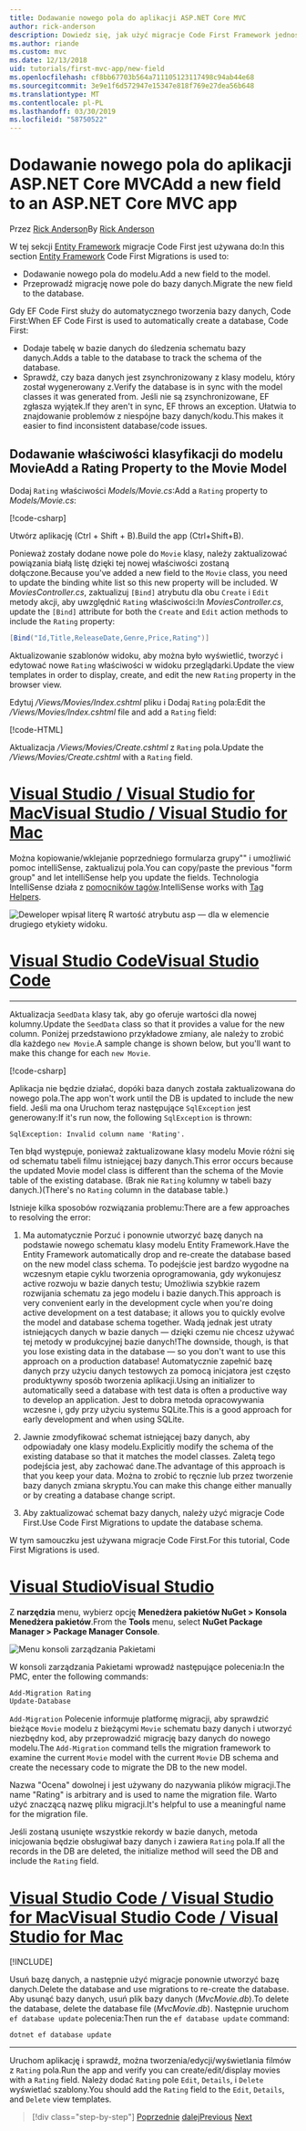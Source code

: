 ```yaml
---
title: Dodawanie nowego pola do aplikacji ASP.NET Core MVC
author: rick-anderson
description: Dowiedz się, jak użyć migracje Code First Framework jednostki Dodawanie nowego pola do modelu, i przeprowadzić migrację tej zmiany do bazy danych.
ms.author: riande
ms.custom: mvc
ms.date: 12/13/2018
uid: tutorials/first-mvc-app/new-field
ms.openlocfilehash: cf8bb67703b564a711105123117498c94ab44e68
ms.sourcegitcommit: 3e9e1f6d572947e15347e818f769e27dea56b648
ms.translationtype: MT
ms.contentlocale: pl-PL
ms.lasthandoff: 03/30/2019
ms.locfileid: "58750522"
---
```

# <a name="add-a-new-field-to-an-aspnet-core-mvc-app"></a><span data-ttu-id="1e6f7-103">Dodawanie nowego pola do aplikacji ASP.NET Core MVC</span><span class="sxs-lookup"><span data-stu-id="1e6f7-103">Add a new field to an ASP.NET Core MVC app</span></span>

<span data-ttu-id="1e6f7-104">Przez [Rick Anderson](https://twitter.com/RickAndMSFT)</span><span class="sxs-lookup"><span data-stu-id="1e6f7-104">By [Rick Anderson](https://twitter.com/RickAndMSFT)</span></span>

<span data-ttu-id="1e6f7-105">W tej sekcji [Entity Framework](/ef/core/get-started/aspnetcore/new-db) migracje Code First jest używana do:</span><span class="sxs-lookup"><span data-stu-id="1e6f7-105">In this section [Entity Framework](/ef/core/get-started/aspnetcore/new-db) Code First Migrations is used to:</span></span>

* <span data-ttu-id="1e6f7-106">Dodawanie nowego pola do modelu.</span><span class="sxs-lookup"><span data-stu-id="1e6f7-106">Add a new field to the model.</span></span>
* <span data-ttu-id="1e6f7-107">Przeprowadź migrację nowe pole do bazy danych.</span><span class="sxs-lookup"><span data-stu-id="1e6f7-107">Migrate the new field to the database.</span></span>

<span data-ttu-id="1e6f7-108">Gdy EF Code First służy do automatycznego tworzenia bazy danych, Code First:</span><span class="sxs-lookup"><span data-stu-id="1e6f7-108">When EF Code First is used to automatically create a database, Code First:</span></span>

* <span data-ttu-id="1e6f7-109">Dodaje tabelę w bazie danych do śledzenia schematu bazy danych.</span><span class="sxs-lookup"><span data-stu-id="1e6f7-109">Adds a table to the database to  track the schema of the database.</span></span>
* <span data-ttu-id="1e6f7-110">Sprawdź, czy baza danych jest zsynchronizowany z klasy modelu, który został wygenerowany z.</span><span class="sxs-lookup"><span data-stu-id="1e6f7-110">Verify the database is in sync with the model classes it was generated from.</span></span> <span data-ttu-id="1e6f7-111">Jeśli nie są zsynchronizowane, EF zgłasza wyjątek.</span><span class="sxs-lookup"><span data-stu-id="1e6f7-111">If they aren't in sync, EF throws an exception.</span></span> <span data-ttu-id="1e6f7-112">Ułatwia to znajdowanie problemów z niespójne bazy danych/kodu.</span><span class="sxs-lookup"><span data-stu-id="1e6f7-112">This makes it easier to find inconsistent database/code issues.</span></span>

## <a name="add-a-rating-property-to-the-movie-model"></a><span data-ttu-id="1e6f7-113">Dodawanie właściwości klasyfikacji do modelu Movie</span><span class="sxs-lookup"><span data-stu-id="1e6f7-113">Add a Rating Property to the Movie Model</span></span>

<span data-ttu-id="1e6f7-114">Dodaj `Rating` właściwości *Models/Movie.cs*:</span><span class="sxs-lookup"><span data-stu-id="1e6f7-114">Add a `Rating` property to *Models/Movie.cs*:</span></span>

[!code-csharp[](~/tutorials/first-mvc-app/start-mvc/sample/MvcMovie22/Models/MovieDateRating.cs?highlight=13&name=snippet)]

<span data-ttu-id="1e6f7-115">Utwórz aplikację (Ctrl + Shift + B).</span><span class="sxs-lookup"><span data-stu-id="1e6f7-115">Build the app (Ctrl+Shift+B).</span></span>

<span data-ttu-id="1e6f7-116">Ponieważ zostały dodane nowe pole do `Movie` klasy, należy zaktualizować powiązania białą listę dzięki tej nowej właściwości zostaną dołączone.</span><span class="sxs-lookup"><span data-stu-id="1e6f7-116">Because you've added a new field to the `Movie` class, you need to update the binding white list so this new property will be included.</span></span> <span data-ttu-id="1e6f7-117">W *MoviesController.cs*, zaktualizuj `[Bind]` atrybutu dla obu `Create` i `Edit` metody akcji, aby uwzględnić `Rating` właściwości:</span><span class="sxs-lookup"><span data-stu-id="1e6f7-117">In *MoviesController.cs*, update the `[Bind]` attribute for both the `Create` and `Edit` action methods to include the `Rating` property:</span></span>

```csharp
[Bind("Id,Title,ReleaseDate,Genre,Price,Rating")]
   ```

<span data-ttu-id="1e6f7-118">Aktualizowanie szablonów widoku, aby można było wyświetlić, tworzyć i edytować nowe `Rating` właściwości w widoku przeglądarki.</span><span class="sxs-lookup"><span data-stu-id="1e6f7-118">Update the view templates in order to display, create, and edit the new `Rating` property in the browser view.</span></span>

<span data-ttu-id="1e6f7-119">Edytuj */Views/Movies/Index.cshtml* pliku i Dodaj `Rating` pola:</span><span class="sxs-lookup"><span data-stu-id="1e6f7-119">Edit the */Views/Movies/Index.cshtml* file and add a `Rating` field:</span></span>

[!code-HTML[](~/tutorials/first-mvc-app/start-mvc/sample/MvcMovie22/Views/Movies/IndexGenreRating.cshtml?highlight=16,38&range=24-64)]

<span data-ttu-id="1e6f7-120">Aktualizacja */Views/Movies/Create.cshtml* z `Rating` pola.</span><span class="sxs-lookup"><span data-stu-id="1e6f7-120">Update the */Views/Movies/Create.cshtml* with a `Rating` field.</span></span>

# <a name="visual-studio--visual-studio-for-mactabvisual-studiovisual-studio-mac"></a>[<span data-ttu-id="1e6f7-121">Visual Studio / Visual Studio for Mac</span><span class="sxs-lookup"><span data-stu-id="1e6f7-121">Visual Studio / Visual Studio for Mac</span></span>](#tab/visual-studio+visual-studio-mac)

<span data-ttu-id="1e6f7-122">Można kopiowanie/wklejanie poprzedniego formularza grupy"" i umożliwić pomoc intelliSense, zaktualizuj pola.</span><span class="sxs-lookup"><span data-stu-id="1e6f7-122">You can copy/paste the previous "form group" and let intelliSense help you update the fields.</span></span> <span data-ttu-id="1e6f7-123">Technologia IntelliSense działa z [pomocników tagów](xref:mvc/views/tag-helpers/intro).</span><span class="sxs-lookup"><span data-stu-id="1e6f7-123">IntelliSense works with [Tag Helpers](xref:mvc/views/tag-helpers/intro).</span></span>

![Deweloper wpisał literę R wartość atrybutu asp — dla w elemencie drugiego etykiety widoku.](new-field/_static/cr.png)

# <a name="visual-studio-codetabvisual-studio-code"></a>[<span data-ttu-id="1e6f7-127">Visual Studio Code</span><span class="sxs-lookup"><span data-stu-id="1e6f7-127">Visual Studio Code</span></span>](#tab/visual-studio-code)

<!-- This tab intentionally left blank. -->

---

<span data-ttu-id="1e6f7-128">Aktualizacja `SeedData` klasy tak, aby go oferuje wartości dla nowej kolumny.</span><span class="sxs-lookup"><span data-stu-id="1e6f7-128">Update the `SeedData` class so that it provides a value for the new column.</span></span> <span data-ttu-id="1e6f7-129">Poniżej przedstawiono przykładowe zmiany, ale należy to zrobić dla każdego `new Movie`.</span><span class="sxs-lookup"><span data-stu-id="1e6f7-129">A sample change is shown below, but you'll want to make this change for each `new Movie`.</span></span>

[!code-csharp[](start-mvc/sample/MvcMovie/Models/SeedDataRating.cs?name=snippet1&highlight=6)]

<span data-ttu-id="1e6f7-130">Aplikacja nie będzie działać, dopóki baza danych została zaktualizowana do nowego pola.</span><span class="sxs-lookup"><span data-stu-id="1e6f7-130">The app won't work until the DB is updated to include the new field.</span></span> <span data-ttu-id="1e6f7-131">Jeśli ma ona Uruchom teraz następujące `SqlException` jest generowany:</span><span class="sxs-lookup"><span data-stu-id="1e6f7-131">If it's run now, the following `SqlException` is thrown:</span></span>

`SqlException: Invalid column name 'Rating'.`

<span data-ttu-id="1e6f7-132">Ten błąd występuje, ponieważ zaktualizowane klasy modelu Movie różni się od schematu tabeli filmu istniejącej bazy danych.</span><span class="sxs-lookup"><span data-stu-id="1e6f7-132">This error occurs because the updated Movie model class is different than the schema of the Movie table of the existing database.</span></span> <span data-ttu-id="1e6f7-133">(Brak nie `Rating` kolumny w tabeli bazy danych.)</span><span class="sxs-lookup"><span data-stu-id="1e6f7-133">(There's no `Rating` column in the database table.)</span></span>

<span data-ttu-id="1e6f7-134">Istnieje kilka sposobów rozwiązania problemu:</span><span class="sxs-lookup"><span data-stu-id="1e6f7-134">There are a few approaches to resolving the error:</span></span>

1. <span data-ttu-id="1e6f7-135">Ma automatycznie Porzuć i ponownie utworzyć bazę danych na podstawie nowego schematu klasy modelu Entity Framework.</span><span class="sxs-lookup"><span data-stu-id="1e6f7-135">Have the Entity Framework automatically drop and re-create the database based on the new model class schema.</span></span> <span data-ttu-id="1e6f7-136">To podejście jest bardzo wygodne na wczesnym etapie cyklu tworzenia oprogramowania, gdy wykonujesz active rozwoju w bazie danych testu; Umożliwia szybkie razem rozwijania schematu za jego modelu i bazie danych.</span><span class="sxs-lookup"><span data-stu-id="1e6f7-136">This approach is very convenient early in the development cycle when you're doing active development on a test database; it allows you to quickly evolve the model and database schema together.</span></span> <span data-ttu-id="1e6f7-137">Wadą jednak jest utraty istniejących danych w bazie danych — dzięki czemu nie chcesz używać tej metody w produkcyjnej bazie danych!</span><span class="sxs-lookup"><span data-stu-id="1e6f7-137">The downside, though, is that you lose existing data in the database — so you don't want to use this approach on a production database!</span></span> <span data-ttu-id="1e6f7-138">Automatycznie zapełnić bazę danych przy użyciu danych testowych za pomocą inicjatora jest często produktywny sposób tworzenia aplikacji.</span><span class="sxs-lookup"><span data-stu-id="1e6f7-138">Using an initializer to automatically seed a database with test data is often a productive way to develop an application.</span></span> <span data-ttu-id="1e6f7-139">Jest to dobra metoda opracowywania wczesne i, gdy przy użyciu systemu SQLite.</span><span class="sxs-lookup"><span data-stu-id="1e6f7-139">This is a good approach for early development and when using SQLite.</span></span>

2. <span data-ttu-id="1e6f7-140">Jawnie zmodyfikować schemat istniejącej bazy danych, aby odpowiadały one klasy modelu.</span><span class="sxs-lookup"><span data-stu-id="1e6f7-140">Explicitly modify the schema of the existing database so that it matches the model classes.</span></span> <span data-ttu-id="1e6f7-141">Zaletą tego podejścia jest, aby zachować dane.</span><span class="sxs-lookup"><span data-stu-id="1e6f7-141">The advantage of this approach is that you keep your data.</span></span> <span data-ttu-id="1e6f7-142">Można to zrobić to ręcznie lub przez tworzenie bazy danych zmiana skryptu.</span><span class="sxs-lookup"><span data-stu-id="1e6f7-142">You can make this change either manually or by creating a database change script.</span></span>

3. <span data-ttu-id="1e6f7-143">Aby zaktualizować schemat bazy danych, należy użyć migracje Code First.</span><span class="sxs-lookup"><span data-stu-id="1e6f7-143">Use Code First Migrations to update the database schema.</span></span>

<span data-ttu-id="1e6f7-144">W tym samouczku jest używana migracje Code First.</span><span class="sxs-lookup"><span data-stu-id="1e6f7-144">For this tutorial, Code First Migrations is used.</span></span>

# <a name="visual-studiotabvisual-studio"></a>[<span data-ttu-id="1e6f7-145">Visual Studio</span><span class="sxs-lookup"><span data-stu-id="1e6f7-145">Visual Studio</span></span>](#tab/visual-studio)

<span data-ttu-id="1e6f7-146">Z **narzędzia** menu, wybierz opcję **Menedżera pakietów NuGet > Konsola Menedżera pakietów**.</span><span class="sxs-lookup"><span data-stu-id="1e6f7-146">From the **Tools** menu, select **NuGet Package Manager > Package Manager Console**.</span></span>

  ![Menu konsoli zarządzania Pakietami](adding-model/_static/pmc.png)

<span data-ttu-id="1e6f7-148">W konsoli zarządzania Pakietami wprowadź następujące polecenia:</span><span class="sxs-lookup"><span data-stu-id="1e6f7-148">In the PMC, enter the following commands:</span></span>

```powershell
Add-Migration Rating
Update-Database
```

<span data-ttu-id="1e6f7-149">`Add-Migration` Polecenie informuje platformę migracji, aby sprawdzić bieżące `Movie` modelu z bieżącymi `Movie` schematu bazy danych i utworzyć niezbędny kod, aby przeprowadzić migrację bazy danych do nowego modelu.</span><span class="sxs-lookup"><span data-stu-id="1e6f7-149">The `Add-Migration` command tells the migration framework to examine the current `Movie` model with the current `Movie` DB schema and create the necessary code to migrate the DB to the new model.</span></span>

<span data-ttu-id="1e6f7-150">Nazwa "Ocena" dowolnej i jest używany do nazywania plików migracji.</span><span class="sxs-lookup"><span data-stu-id="1e6f7-150">The name "Rating" is arbitrary and is used to name the migration file.</span></span> <span data-ttu-id="1e6f7-151">Warto użyć znaczącą nazwę pliku migracji.</span><span class="sxs-lookup"><span data-stu-id="1e6f7-151">It's helpful to use a meaningful name for the migration file.</span></span>

<span data-ttu-id="1e6f7-152">Jeśli zostaną usunięte wszystkie rekordy w bazie danych, metoda inicjowania będzie obsługiwał bazy danych i zawiera `Rating` pola.</span><span class="sxs-lookup"><span data-stu-id="1e6f7-152">If all the records in the DB are deleted, the initialize method will seed the DB and include the `Rating` field.</span></span>

# <a name="visual-studio-code--visual-studio-for-mactabvisual-studio-codevisual-studio-mac"></a>[<span data-ttu-id="1e6f7-153">Visual Studio Code / Visual Studio for Mac</span><span class="sxs-lookup"><span data-stu-id="1e6f7-153">Visual Studio Code / Visual Studio for Mac</span></span>](#tab/visual-studio-code+visual-studio-mac)

[!INCLUDE[](~/includes/RP-mvc-shared/sqlite-warn.md)]

<span data-ttu-id="1e6f7-154">Usuń bazę danych, a następnie użyć migracje ponownie utworzyć bazę danych.</span><span class="sxs-lookup"><span data-stu-id="1e6f7-154">Delete the database and use migrations to re-create the database.</span></span> <span data-ttu-id="1e6f7-155">Aby usunąć bazy danych, usuń plik bazy danych (*MvcMovie.db*).</span><span class="sxs-lookup"><span data-stu-id="1e6f7-155">To delete the database, delete the database file (*MvcMovie.db*).</span></span> <span data-ttu-id="1e6f7-156">Następnie uruchom `ef database update` polecenia:</span><span class="sxs-lookup"><span data-stu-id="1e6f7-156">Then run the `ef database update` command:</span></span>

```console
dotnet ef database update
```

---
<!-- End of VS tabs -->

<span data-ttu-id="1e6f7-157">Uruchom aplikację i sprawdź, można tworzenia/edycji/wyświetlania filmów z `Rating` pola.</span><span class="sxs-lookup"><span data-stu-id="1e6f7-157">Run the app and verify you can create/edit/display movies with a `Rating` field.</span></span> <span data-ttu-id="1e6f7-158">Należy dodać `Rating` pole `Edit`, `Details`, i `Delete` wyświetlać szablony.</span><span class="sxs-lookup"><span data-stu-id="1e6f7-158">You should add the `Rating` field to the `Edit`, `Details`, and `Delete` view templates.</span></span>

> [!div class="step-by-step"]
> <span data-ttu-id="1e6f7-159">[Poprzednie](search.md)
> [dalej](validation.md)</span><span class="sxs-lookup"><span data-stu-id="1e6f7-159">[Previous](search.md)
[Next](validation.md)</span></span>
